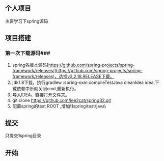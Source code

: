 
## 个人项目
主要学习下spring源码

## 项目搭建
### 第一次下载源码### 
1. spring各版本源码[https://github.com/spring-projects/spring-framework/releases](https://github.com/spring-projects/spring-framework/releases)，选择v3.2.18.RELEASE下载。
2. jdk1.8下载，执行gradlew :spring-oxm:compileTestJava cleanIdea idea,下载依赖中断就关闭cmd,重新执行。
3. 导入IDEA。直接打开文件夹。
4. git clone https://github.com/lee2cat/spring32.git
5. 配置spring的test ROOT ,增加\1spring\test\java\

## 提交 ##
只提交1spring目录


## 开始 ##
